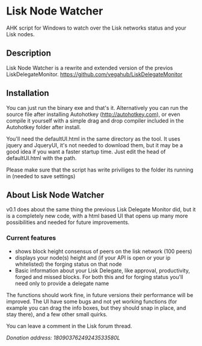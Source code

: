# Lisk Node Watcher

AHK script for Windows to watch over the Lisk networks status and your Lisk nodes.

## Description

Lisk Node Watcher is a rewrite and extended version of the previos LiskDelegateMonitor. https://github.com/vegahub/LiskDelegateMonitor

## Installation

You can just run the binary exe and that's it. Alternatively you can run the source file after installing Autohotkey (http://autohotkey.com), or even compile it yourself with a simple drag and drop compiler included in the Autohotkey folder after install.

You'll need the defaultUI.html in the same directory as the tool.
It uses jquery and JqueryUI, it's not needed to download them, but it may be a good idea if you want a faster startup time. Just edit the head of defaultUI.html with the path.

Please make sure that the script has write priviliges to the folder its running in (needed to save settings)

## About Lisk Node Watcher

v0.1 does about the same thing the previous Lisk Delegate Monitor did, but it is a completely new code, with a html based UI that opens up many more possibilities and needed for future improvements.

### Current features
- shows block height consensus of peers on the lisk network (100 peers)
- displays your node(s) height and (if your API is open or your ip whitelisted) the forging status on that node
- Basic information about your Lisk Delegate, like approval, productivity, forged and missed blocks. For both this and for forging status you'll need only to provide a delegate name

The functions should work fine, in future versions their performance will be improved. The UI have some bugs and not yet working functions (for example you can drag the info boxes, but they should snap in place, and stay there), and a few other small quirks.

You can leave a comment in the Lisk forum thread.

*Donation address: 18090376249243533580L*

